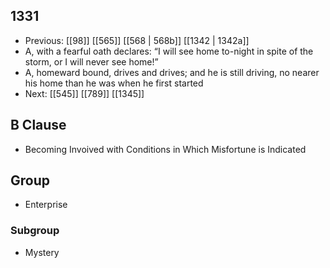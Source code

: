 ## 1331
- Previous: [[98]] [[565]] [[568 | 568b]] [[1342 | 1342a]] 
- A, with a fearful oath declares: “I will see home to-night in spite of the storm, or I will never see home!”
- A, homeward bound, drives and drives; and he is still driving, no nearer his home than he was when he first started
- Next: [[545]] [[789]] [[1345]] 

## B Clause
- Becoming Invoived with Conditions in Which Misfortune is Indicated

## Group
- Enterprise

### Subgroup
- Mystery

